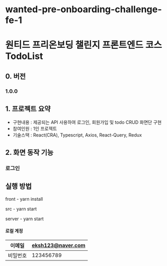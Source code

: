 # wanted-pre-onboarding-challenge-fe-1
<h1>원티드 프리온보딩 챌린지 프론트엔드 코스 TodoList</h1>


## 0. 버전

### 1.0.0 

## 1. 프로젝트 요약
* 구현내용 : 제공되는 API 사용하여 로그인, 회원가입 및 todo CRUD 화면단 구현
* 참여인원 : 1인 프로젝트
* 기술스택 : React(CRA), Typescript, Axios, React-Query, Redux 

## 2. 화면 동작 기능

### 로그인




## 실행 방법
<p>front - yarn install </p> 
<p>src - yarn start</p>
<p>server - yarn start</p>

#### 로컬 계정
| 이메일   | eksh123@naver.com |
| -------- | --------------- |
| 비밀번호 | 123456789   |




